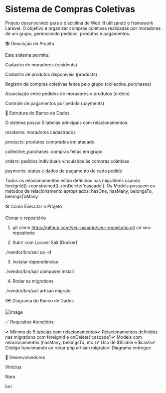 # Sistema de Compras Coletivas

Projeto desenvolvido para a disciplina de Web III utilizando o framework Laravel.
O objetivo é organizar compras coletivas realizadas por moradores de um grupo, gerenciando pedidos, produtos e pagamentos.

📚 Descrição do Projeto

Este sistema permite:

Cadastro de moradores (residents)

Cadastro de produtos disponíveis (products)

Registro de compras coletivas feitas pelo grupo (collective_purchases)

Associação entre pedidos de moradores e produtos (orders)

Controle de pagamentos por pedido (payments)

🧱 Estrutura do Banco de Dados

O sistema possui 5 tabelas principais com relacionamentos:

residents: moradores cadastrados

products: produtos comprados em atacado

collective_purchases: compras feitas em grupo

orders: pedidos individuais vinculados às compras coletivas

payments: status e dados de pagamento de cada pedido

Todos os relacionamentos estão definidos nas migrations usando foreignId()->constrained()->onDelete('cascade').
Os Models possuem os métodos de relacionamento apropriados: hasOne, hasMany, belongsTo, belongsToMany.

🛠️ Como Executar o Projeto

Clonar o repositório

1. git clone https://github.com/seu-usuario/seu-repositorio.git
cd seu-repositorio

2. Subir com Laravel Sail (Docker)

./vendor/bin/sail up -d

3. Instalar dependências

./vendor/bin/sail composer install

4. Rodar as migrations

./vendor/bin/sail artisan migrate

🗺️ Diagrama do Banco de Dados

![image](https://github.com/user-attachments/assets/416510fb-436a-4011-ad4a-9071b309af69)



✅ Requisitos Atendidos

✔ Mínimo de 5 tabelas com relacionamentos✔ Relacionamentos definidos nas migrations com foreignId e onDelete('cascade')✔ Models com relacionamentos (hasMany, belongsTo, etc.)✔ Uso de $fillable e $casts✔ Código funcionando ao rodar php artisan migrate✔ Diagrama entregue

👥 Desenvolvedores

Vinicius

Nara

Iuri
